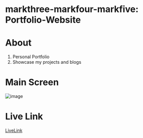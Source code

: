 # markthree-markfour-markfive: Portfolio-Website

# About
1. Personal Portfolio
2. Showcase my projects and blogs

# Main Screen

![image](https://res.cloudinary.com/debo7pflq/image/upload/v1662166780/github/1_dxie9a.png)

# Live Link
[LiveLink](https://keshavgupta848101.netlify.app/) 
